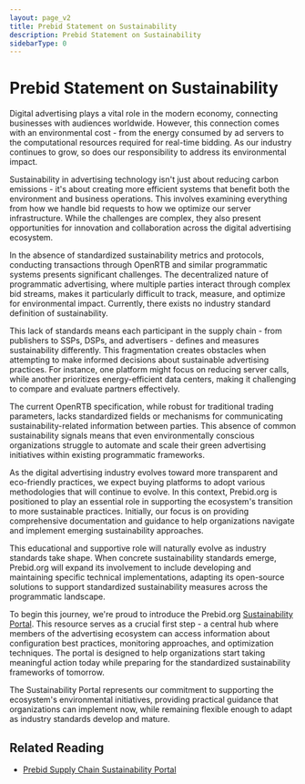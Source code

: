 ```yaml
---
layout: page_v2
title: Prebid Statement on Sustainability
description: Prebid Statement on Sustainability
sidebarType: 0
---
```


# Prebid Statement on Sustainability

Digital advertising plays a vital role in the modern economy, connecting businesses with audiences worldwide. However, this connection comes with an environmental cost - from the energy consumed by ad servers to the computational resources required for real-time bidding. As our industry continues to grow, so does our responsibility to address its environmental impact.

Sustainability in advertising technology isn't just about reducing carbon emissions - it's about creating more efficient systems that benefit both the environment and business operations. This involves examining everything from how we handle bid requests to how we optimize our server infrastructure. While the challenges are complex, they also present opportunities for innovation and collaboration across the digital advertising ecosystem.

In the absence of standardized sustainability metrics and protocols, conducting transactions through OpenRTB and similar programmatic systems presents significant challenges. The decentralized nature of programmatic advertising, where multiple parties interact through complex bid streams, makes it particularly difficult to track, measure, and optimize for environmental impact. Currently, there exists no industry standard definition of sustainability.

This lack of standards means each participant in the supply chain - from publishers to SSPs, DSPs, and advertisers - defines and measures sustainability differently. This fragmentation creates obstacles when attempting to make informed decisions about sustainable advertising practices. For instance, one platform might focus on reducing server calls, while another prioritizes energy-efficient data centers, making it challenging to compare and evaluate partners effectively.

The current OpenRTB specification, while robust for traditional trading parameters, lacks standardized fields or mechanisms for communicating sustainability-related information between parties. This absence of common sustainability signals means that even environmentally conscious organizations struggle to automate and scale their green advertising initiatives within existing programmatic frameworks.

As the digital advertising industry evolves toward more transparent and eco-friendly practices, we expect buying platforms to adopt various methodologies that will continue to evolve. In this context, Prebid.org is positioned to play an essential role in supporting the ecosystem's transition to more sustainable practices. Initially, our focus is on providing comprehensive documentation and guidance to help organizations navigate and implement emerging sustainability approaches.

This educational and supportive role will naturally evolve as industry standards take shape. When concrete sustainability standards emerge, Prebid.org will expand its involvement to include developing and maintaining specific technical implementations, adapting its open-source solutions to support standardized sustainability measures across the programmatic landscape.

To begin this journey, we're proud to introduce the Prebid.org [Sustainability Portal](/support/sustainability-portal.html). This resource serves as a crucial first step - a central hub where members of the advertising ecosystem can access information about configuration best practices, monitoring approaches, and optimization techniques. The portal is designed to help organizations start taking meaningful action today while preparing for the standardized sustainability frameworks of tomorrow.

The Sustainability Portal represents our commitment to supporting the ecosystem's environmental initiatives, providing practical guidance that organizations can implement now, while remaining flexible enough to adapt as industry standards develop and mature.

## Related Reading

- [Prebid Supply Chain Sustainability Portal](/support/sustainability-portal.html)
